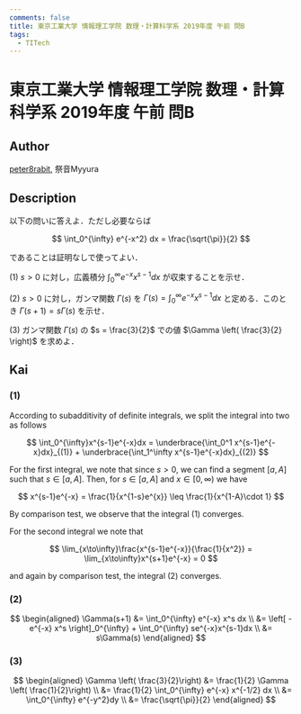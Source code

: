 ```yaml
---
comments: false
title: 東京工業大学 情報理工学院 数理・計算科学系 2019年度 午前 問B
tags:
  - TITech
---
```

# 東京工業大学 情報理工学院 数理・計算科学系 2019年度 午前 問B

## **Author**
[peter8rabit](https://github.com/peter8rabit), 祭音Myyura

## **Description**
以下の問いに答えよ．ただし必要ならば

$$
\int_0^{\infty} e^{-x^2} dx = \frac{\sqrt{\pi}}{2}
$$

であることは証明なしで使ってよい．

(1) $s > 0$ に対し，広義積分 $\int_0^{\infty}e^{-x}x^{s-1}dx$  が収束することを示せ．

(2) $s > 0$ に対し，ガンマ関数 $\Gamma(s)$ を $\Gamma(s) = \int_0^{\infty} e^{-x}x^{s-1}dx$ と定める．このとき $\Gamma(s+1) = s\Gamma(s)$ を示せ．

(3) ガンマ関数 $\Gamma(s)$ の $s = \frac{3}{2}$ での値 $\Gamma \left( \frac{3}{2} \right)$ を求めよ．

## **Kai**
### (1)
According to subadditivity of definite integrals, we split the integral into two as follows

$$
\int_0^{\infty}x^{s-1}e^{-x}dx = \underbrace{\int_0^1 x^{s-1}e^{-x}dx}_{(1)} + \underbrace{\int_1^\infty x^{s-1}e^{-x}dx}_{(2)}
$$

For the first integral, we note that since $s>0$, we can find a segment $[a,A]$ such that $s \in [a,A]$. Then, for $s \in [a,A]$ and $x \in [0, \infty)$ we have

$$
x^{s-1}e^{-x} = \frac{1}{x^{1-s}e^{x}} \leq \frac{1}{x^{1-A}\cdot 1}
$$

By comparison test, we observe that the integral (1) converges.

For the second integral we note that

$$
\lim_{x\to\infty}\frac{x^{s-1}e^{-x}}{\frac{1}{x^2}} = \lim_{x\to\infty}x^{s+1}e^{-x} = 0
$$

and again by comparison test, the integral (2) converges.

### (2)

$$
\begin{aligned}
\Gamma(s+1) &= \int_0^{\infty} e^{-x} x^s dx \\
&= \left[ -e^{-x} x^s \right]_0^{\infty} + \int_0^{\infty} se^{-x}x^{s-1}dx \\
&= s\Gamma(s)
\end{aligned}
$$

### (3)

$$
\begin{aligned}
\Gamma \left( \frac{3}{2}\right) &= \frac{1}{2} \Gamma \left( \frac{1}{2}\right) \\
&= \frac{1}{2} \int_0^{\infty} e^{-x} x^{-1/2} dx \\
&= \int_0^{\infty} e^{-y^2}dy \\
&= \frac{\sqrt{\pi}}{2}
\end{aligned}
$$